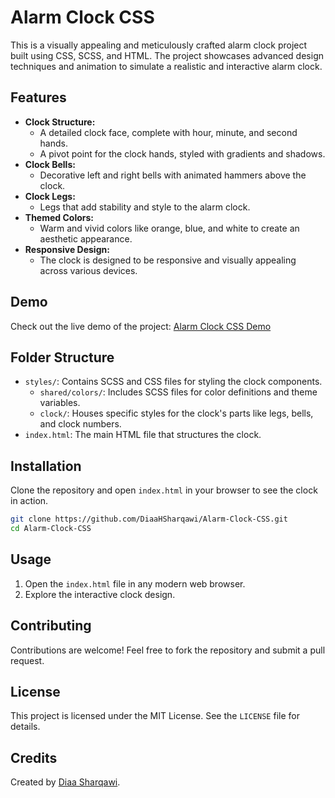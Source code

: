 # Alarm Clock CSS

This is a visually appealing and meticulously crafted alarm clock project built using CSS, SCSS, and HTML. The project showcases advanced design techniques and animation to simulate a realistic and interactive alarm clock.

## Features

- **Clock Structure:** 
  - A detailed clock face, complete with hour, minute, and second hands.
  - A pivot point for the clock hands, styled with gradients and shadows.
- **Clock Bells:**
  - Decorative left and right bells with animated hammers above the clock.
- **Clock Legs:**
  - Legs that add stability and style to the alarm clock.
- **Themed Colors:**
  - Warm and vivid colors like orange, blue, and white to create an aesthetic appearance.
- **Responsive Design:**
  - The clock is designed to be responsive and visually appealing across various devices.

## Demo

Check out the live demo of the project:
[Alarm Clock CSS Demo](https://diaahsharqawi.github.io/Alarm-Clock-CSS/)

## Folder Structure

- `styles/`: Contains SCSS and CSS files for styling the clock components.
  - `shared/colors/`: Includes SCSS files for color definitions and theme variables.
  - `clock/`: Houses specific styles for the clock's parts like legs, bells, and clock numbers.
- `index.html`: The main HTML file that structures the clock.

## Installation

Clone the repository and open `index.html` in your browser to see the clock in action.

```bash
git clone https://github.com/DiaaHSharqawi/Alarm-Clock-CSS.git
cd Alarm-Clock-CSS
```

## Usage

1. Open the `index.html` file in any modern web browser.
2. Explore the interactive clock design.

## Contributing

Contributions are welcome! Feel free to fork the repository and submit a pull request.

## License

This project is licensed under the MIT License. See the `LICENSE` file for details.

## Credits

Created by [Diaa Sharqawi](https://github.com/DiaaHSharqawi).
